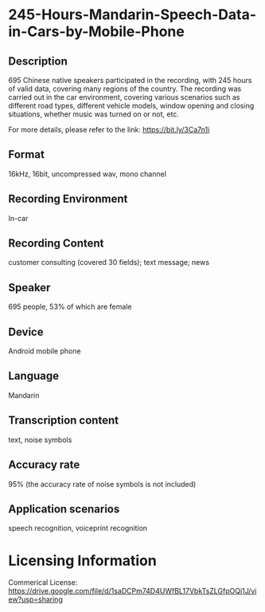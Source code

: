 # 245-Hours-Mandarin-Speech-Data-in-Cars-by-Mobile-Phone


## Description
695 Chinese native speakers participated in the recording, with 245 hours of valid data, covering many regions of the country. The recording was carried out in the car environment, covering various scenarios such as different road types, different vehicle models, window opening and closing situations, whether music was turned on or not, etc.

For more details, please refer to the link: https://bit.ly/3Ca7n1i

## Format
16kHz, 16bit, uncompressed wav, mono channel

## Recording Environment
In-car

## Recording Content
customer consulting (covered 30 fields); text message; news

## Speaker
695 people, 53% of which are female

## Device
Android mobile phone

## Language
Mandarin

## Transcription content
text, noise symbols

## Accuracy rate
95% (the accuracy rate of noise symbols is not included)

## Application scenarios
speech recognition, voiceprint recognition

# Licensing Information
Commerical License: https://drive.google.com/file/d/1saDCPm74D4UWfBL17VbkTsZLGfpOQj1J/view?usp=sharing
